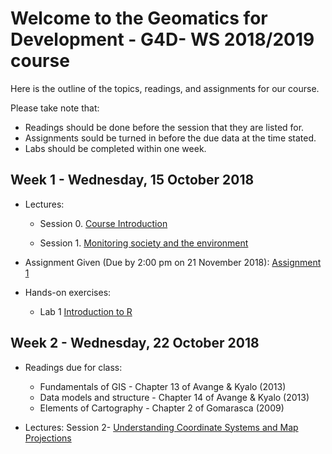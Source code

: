 # Welcome to the Geomatics for Development - G4D- WS 2018/2019 course 

Here is the outline of the topics, readings, and assignments for our course. 

Please take note that:
- Readings should be done before the session that they are listed for. 
- Assignments sould be turned in before the due data at the time stated.
- Labs should be completed within one week.

## Week 1 - Wednesday, 15 October 2018

- Lectures:
  - Session 0.  [Course Introduction](https://ials.github.com/G4D/G4D_S0.html)
     
  - Session 1.  [Monitoring society and the environment](https://ials.github.com/G4D/G4D_S1.html)


- Assignment Given (Due by 2:00 pm on 21 November 2018):  [Assignment 1](https://ials.github.io/G4D/G4D_A1.html)

- Hands-on exercises:
  - Lab 1       [Introduction to R](https://www.datacamp.com/courses/free-introduction-to-r)  

## Week 2 - Wednesday, 22 October 2018
 
- Readings due for class:
    - Fundamentals of GIS - Chapter 13 of Avange & Kyalo (2013) 
    - Data models and structure - Chapter 14 of Avange & Kyalo (2013) 
    - Elements of Cartography - Chapter 2 of Gomarasca (2009)
 
- Lectures:
  Session 2- [Understanding Coordinate Systems and Map Projections](https://ials.github.io/G4D/G4D_S2.html) 
  





